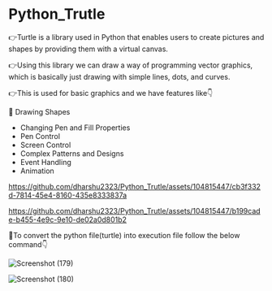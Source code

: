 # Python_Trutle

👉Turtle is a library used in Python that enables users to create pictures and shapes by providing them with a virtual canvas.

👉Using this library we can draw a way of programming vector graphics, which is basically just drawing with simple lines, dots, and curves.

👉This is used for basic graphics and we have features like👇

 📍 Drawing Shapes
 * Changing Pen and Fill Properties
 * Pen Control
 * Screen Control
 * Complex Patterns and Designs
 * Event Handling
 * Animation


https://github.com/dharshu2323/Python_Trutle/assets/104815447/cb3f332d-7814-45e4-8160-435e8333837a

https://github.com/dharshu2323/Python_Trutle/assets/104815447/b199cade-b455-4e9c-9e10-de02a0d801b2

🎇To convert the python file(turtle) into execution file follow the below command👇


![Screenshot (179)](https://github.com/dharshu2323/Python_Trutle/assets/104815447/48938899-4883-4a88-bd78-b017612f7951)


![Screenshot (180)](https://github.com/dharshu2323/Python_Trutle/assets/104815447/d04de518-019c-4e1e-86d6-d735e0d4a3d8)

